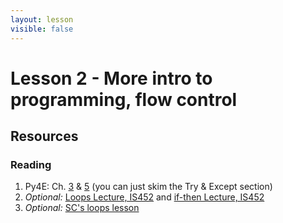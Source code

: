 ```yaml
---
layout: lesson
visible: false
---
```


# Lesson 2 - More intro to programming, flow control

## Resources

### Reading

1. Py4E: Ch. [3](https://www.py4e.com/html3/03-conditional) & [5](https://www.py4e.com/html3/05-iterations) (you can just skim the Try & Except section)
1. *Optional:* [Loops Lecture, IS452](https://github.com/elliewix/IS-452-Spring2020/blob/master/Lectures/Week-02-ExpressionsAndLoops.ipynb) and [if-then Lecture, IS452](https://github.com/elliewix/IS-452-Spring2020/blob/master/Lectures/Week-07-BooleansPt1-if-else.ipynb)
1. *Optional:* [SC's loops lesson](http://swcarpentry.github.io/python-novice-gapminder/12-for-loops/index.html)
